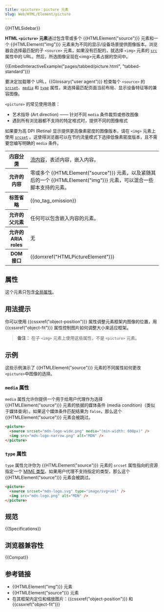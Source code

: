 ```yaml
---
title: <picture>：picture 元素
slug: Web/HTML/Element/picture
---
```


{{HTMLSidebar}}

**HTML `<picture>` 元素**通过包含零或多个 {{HTMLElement("source")}} 元素和一个 {{HTMLElement("img")}} 元素来为不同的显示/设备场景提供图像版本。浏览器会选择最匹配的子 `<source>` 元素，如果没有匹配的，就选择 `<img>` 元素的 [`src`](/zh-CN/docs/Web/HTML/Element/img#src) 属性中的 URL。然后，所选图像呈现在\<img>元素占据的空间中。

{{EmbedInteractiveExample("pages/tabbed/picture.html", "tabbed-standard")}}

要决定加载哪个 URL，{{Glossary("user agent")}} 检查每个 `<source>` 的 [`srcset`](/zh-CN/docs/Web/HTML/Element/source#srcset)、[`media`](/zh-CN/docs/Web/HTML/Element/source#media) 和 [`type`](/zh-CN/docs/Web/HTML/Element/source#type) 属性，来选择最匹配页面当前布局、显示设备特征等的兼容图像。

`<picture>` 的常见使用场景：

- 艺术指导 (Art direction) —— 针对不同 `media` 条件裁剪或修改图像
- 遇到所有浏览器都不支持的特定格式时，提供不同的图像格式

如果要为高 DPI (Retina) 显示提供更高像素密度的图像版本，请在 `<img>` 元素上使用 [`srcset`](/zh-CN/docs/Web/HTML/Element/img#srcset) 。这使得浏览器可以在节约流量模式下选择低像素密度版本，且不需要您编写明确的 `media` 条件。

<table class="properties">
 <tbody>
  <tr>
   <th scope="row"><a href="/zh-CN/docs/Web/HTML/Content_categories">内容分类</a></th>
   <td><a href="/zh-CN/docs/Web/HTML/Content_categories#Flow_content">流内容</a>，表述内容，嵌入内容。</td>
  </tr>
  <tr>
   <th scope="row">允许的内容</th>
   <td>零或多个 {{HTMLElement("source")}} 元素，以及紧随其后的一个 {{HTMLElement("img")}} 元素，可以混合一些脚本支持的元素。</td>
  </tr>
  <tr>
   <th scope="row">标签省略</th>
   <td>{{no_tag_omission}}</td>
  </tr>
  <tr>
   <th scope="row">允许的父元素</th>
   <td>任何可以包含嵌入内容的元素。</td>
  </tr>
  <tr>
   <th scope="row">允许的 ARIA roles</th>
   <td>无</td>
  </tr>
  <tr>
   <th scope="row">DOM 接口</th>
   <td>{{domxref("HTMLPictureElement")}}</td>
  </tr>
 </tbody>
</table>

## 属性

这个元素只包含[全局属性](/zh-CN/docs/Web/HTML/Global_attributes)。

## 用法提示

你可以使用 {{cssxref("object-position")}} 属性调整元素框架内图像的位置，用 {{cssxref("object-fit")}} 属性控制图片如何调整大小来适应框架。

> **备注：** 在子 `<img>` 元素上使用这些属性，不是 `<picture>` 元素。

## 示例

这些示例演示了 {{HTMLElement("source")}} 元素的不同属性如何更改`<picture>`中图像的选择。

### `media` 属性

`media` 属性允许你提供一个用于给用户代理作为选择 {{HTMLElement("source")}} 元素的依据的媒体条件 (media condition)（类似于媒体查询）。如果这个媒体条件匹配结果为 `false`，那么这个 {{HTMLElement("source")}} 元素会被跳过。

```html
<picture>
  <source srcset="mdn-logo-wide.png" media="(min-width: 600px)" />
  <img src="mdn-logo-narrow.png" alt="MDN" />
</picture>
```

### `type` 属性

`type` 属性允许你为 {{HTMLElement("source")}} 元素的 `srcset` 属性指向的资源指定一个 [MIME 类型](/zh-CN/docs/Web/HTTP/Basics_of_HTTP/MIME_types)。如果用户代理不支持指定的类型，那么这个 {{HTMLElement("source")}} 元素会被跳过。

```html
<picture>
  <source srcset="mdn-logo.svg" type="image/svg+xml" />
  <img src="mdn-logo.png" alt="MDN" />
</picture>
```

## 规范

{{Specifications}}

## 浏览器兼容性

{{Compat}}

## 参考链接

- {{HTMLElement("img")}} 元素
- {{HTMLElement("source")}} 元素
- 在其框架内定位和缩放图片：{{cssxref("object-position")}} 和 {{cssxref("object-fit")}}
